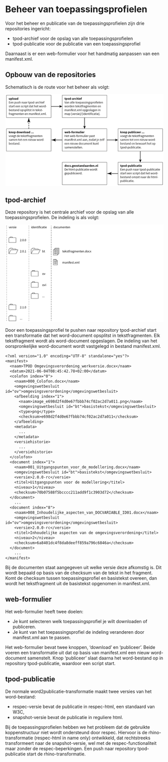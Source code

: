 # Beheer van toepassingsprofielen

Voor het beheer en publicatie van de toepassingsprofielen zijn drie repositories ingericht:

- tpod-archief voor de opslag van alle toepassingsprofielen
- tpod-publicatie voor de publicatie van een toepassingsprofiel

Daarnaast is er een web-formulier voor het handmatig aanpassen van een manifest.xml.

## Opbouw van de repositories

Schematisch is de route voor het beheer als volgt:

![](media/tpod-beheer.png)

## tpod-archief

Deze repository is het centrale archief voor de opslag van alle toepassingsprofielen. De indeling is als volgt:

![](media/tpod-archief.png)

Door een toepassingsprofiel te pushen naar repository tpod-archief start een transformatie dat het word-document opsplitst in tekstfragmenten. Elk tekstfragment wordt als word-document opgeslagen. De indeling van het oorspronkelijke word-document wordt vastgelegd in bestand manifest.xml.

```
<?xml version="1.0" encoding="UTF-8" standalone="yes"?>
<manifest>
  <naam>TPOD Omgevingsverordening_werkversie.docx</naam>
  <datum>2021-06-04T08:45:42.78+02:00</datum>
  <colofon index="0">
    <naam>000_Colofon.docx</naam>
    <omgevingswetbesluit id="ov">omgevingsverordening</omgevingswetbesluit>
    <afbeelding index="1">
      <naam>image_e698d2f4d0e67fbbb74cf02ac2d7a011.png</naam>
      <omgevingswetbesluit id="bt">basistekst</omgevingswetbesluit>
      <type>png</type>
      <checksum>e698d2f4d0e67fbbb74cf02ac2d7a011</checksum>
    </afbeelding>
    <metadata>
      ...
    </metadata>
    <versiehistorie>
      ...
    </versiehistorie>
  </colofon>
  <document index="1">
    <naam>001_Uitgangspunten_voor_de_modellering.docx</naam>
    <omgevingswetbesluit id="bt">basistekst</omgevingswetbesluit>
    <versie>2.0.0-rc</versie>
    <titel>Uitgangspunten voor de modellering</titel>
    <niveau>1</niveau>
    <checksum>70b07588f5bcccc211add9f1c3903d72</checksum>
  </document>
    ...
  <document index="8">
    <naam>008_Inhoudelijke_aspecten_van_DOCVARIABLE_ID01.docx</naam>
    <omgevingswetbesluit id="ov">omgevingsverordening</omgevingswetbesluit>
    <versie>2.0.0-rc</versie>
    <titel>Inhoudelijke aspecten van de omgevingsverordening</titel>
    <niveau>2</niveau>
    <checksum>6a8401dc4f8da8deeff859a796c6846a</checksum>
  </document>
    ...
</manifest>
```

Bij de documenten staat aangegeven uit welke versie deze afkomstig is. Dit wordt bepaald op basis van de checksum van de tekst in het fragment. Komt de checksum tussen toepassingsprofiel en basistekst overeen, dan wordt het tekstfragment uit de basistekst opgenomen in manifest.xml.

## web-formulier

Het web-formulier heeft twee doelen:

- Je kunt selecteren welk toepassingsprofiel je wilt downloaden of publiceren.
- Je kunt van het toepassingsprofiel de indeling veranderen door manifest.xml aan te passen.

Het web-formulier bevat twee knoppen, ‘download’ en ‘publiceer’. Beide voeren een transformatie uit dat op basis van manifest.xml een nieuw word-document samenstelt. Knop ‘publiceer’ slaat daarna het word-bestand op in repository tpod-publicatie, waardoor een script start.

## tpod-publicatie

De normale word2publicatie-transformatie maakt twee versies van het word-bestand:

- respec-versie bevat de publicatie in respec-html, een standaard van W3C,
- snapshot-versie bevat de publicatie in reguliere html.

Bij de toepassingsprofielen hebben we het probleem dat de gebruikte koppenstructuur niet wordt ondersteund door respec. Hiervoor is de rhino-transformatie (respec-html in name only) ontwikkeld, dat rechtstreeks transformeert naar de snapshot-versie, wel met de respec-functionaliteit maar zonder de respec-beperkingen. Een push naar repository tpod-publicatie start de rhino-transformatie.